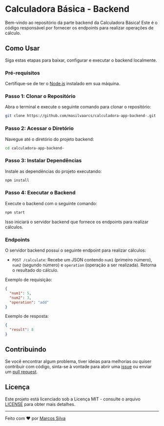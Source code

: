 # Calculadora Básica - Backend

Bem-vindo ao repositório da parte backend da Calculadora Básica! Este é o código responsável por fornecer os endpoints para realizar operações de cálculo.

## Como Usar

Siga estas etapas para baixar, configurar e executar o backend localmente.

### Pré-requisitos

Certifique-se de ter o [Node.js](https://nodejs.org/) instalado em sua máquina.

### Passo 1: Clonar o Repositório

Abra o terminal e execute o seguinte comando para clonar o repositório:

```bash
git clone https://github.com/masilvaarcs/calculadora-app-backend-.git
```

### Passo 2: Acessar o Diretório

Navegue até o diretório do projeto backend:

```bash
cd calculadora-app-backend-
```

### Passo 3: Instalar Dependências

Instale as dependências do projeto executando:

```bash
npm install
```

### Passo 4: Executar o Backend

Execute o backend com o seguinte comando:

```bash
npm start
```

Isso iniciará o servidor backend que fornece os endpoints para realizar cálculos.

### Endpoints

O servidor backend possui o seguinte endpoint para realizar cálculos:

- `POST /calculate`: Recebe um JSON contendo `num1` (primeiro número), `num2` (segundo número) e `operation` (operação a ser realizada). Retorna o resultado do cálculo.

Exemplo de requisição:
```json
{
  "num1": 5,
  "num2": 3,
  "operation": "add"
}
```

Exemplo de resposta:
```json
{
  "result": 8
}
```

## Contribuindo

Se você encontrar algum problema, tiver ideias para melhorias ou quiser contribuir com código, sinta-se à vontade para abrir uma [issue](https://github.com/masilvaarcs/calculadora-app-backend-/issues) ou enviar um [pull request](https://github.com/masilvaarcs/calculadora-app-backend-/pulls).

## Licença

Este projeto está licenciado sob a Licença MIT - consulte o arquivo [LICENSE](LICENSE) para obter mais detalhes.

---

Feito com :heart: por [Marcos Silva](https://www.linkedin.com/in/marcosprogramador/)
